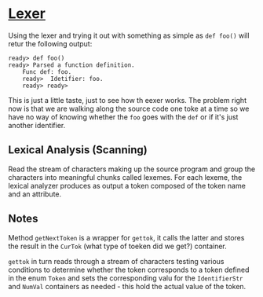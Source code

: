 # [Lexer](https://llvm.org/docs/tutorial/LangImpl01.html)


Using the lexer and trying it out with something as simple as `def foo()` will
retur the following output:
```
ready> def foo()
ready> Parsed a function definition.
    Func def: foo.
    ready>  Idetifier: foo.
    ready> ready>
```

This is just a little taste, just to see how th eexer works. The problem right
now is that we are walking along the source code one toke at a time so we have
no way of knowing whether the `foo` goes with the `def` or if it's just another
identifier.

## Lexical Analysis (Scanning)
Read the stream of characters making up the source program and group the
characters into meaningful chunks called lexemes.
For each lexeme, the lexical analyzer produces as output a token composed of
the token name and an attribute.

## Notes
Method `getNextToken` is a wrapper for `gettok`, it calls the latter and stores
the result in the `CurTok` (what type of toeken did we get?) container.

`gettok` in turn reads through a stream of characters testing various
conditions to determine whether the token corresponds to a token defined in the
enum `Token` and sets the corresponding valu for the `IdentifierStr` and
`NumVal` containers as needed - this hold the actual value of the token.

